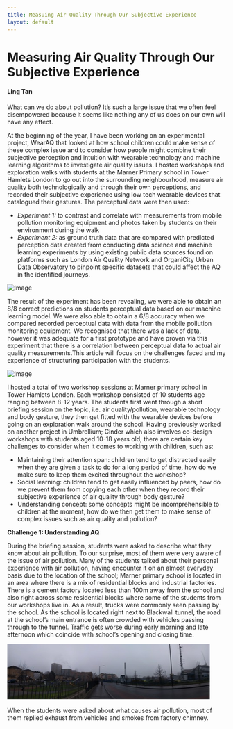 ```yaml
---
title: Measuing Air Quality Through Our Subjective Experience
layout: default
---
```


# Measuring Air Quality Through Our Subjective Experience 

#### Ling Tan

What can we do about pollution? It’s such a large issue that we often feel disempowered because it seems like nothing any of us does on our own will have any effect. 

At the beginning of the year, I have been working on an experimental project, WearAQ that looked at how school children could make sense of these complex issue and to consider how people might combine their subjective perception and intuition with wearable technology and machine learning algorithms to investigate air quality issues. I hosted workshops and exploration walks with students at the Marner Primary school in Tower Hamlets London to go out into the surrounding neighbourhood, measure air quality both technologically and through their own perceptions, and recorded their subjective experience using low tech wearable devices that catalogued their gestures. The perceptual data were then used:

+ *Experiment 1:* to contrast and correlate with measurements from mobile pollution monitoring equipment and photos taken by students on their environment during the walk
+ *Experiment 2:* as ground truth data that are compared with predicted perception data created from conducting data science and machine learning experiments by using existing public data sources found on platforms such as London Air Quality Network and OrganiCity Urban Data Observatory to pinpoint specific datasets that could affect the AQ in the identified journeys.

![Image](Images/09_MAQ_Image1.jpg)

The result of the experiment has been revealing, we were able to obtain an 8/8 correct predictions on students perceptual data based on our machine learning model. We were also able to obtain a 6/8 accuracy when we compared recorded perceptual data with data from the mobile pollution monitoring equipment. We recognised that there was a lack of data, however it was adequate for a first prototype and have proven via this experiment that there is a correlation between perceptual data to actual air quality measurements.This article will focus on the challenges faced and my experience of structuring participation with the students.

![Image](Images/09_MAQ_Image5.jpg)

I hosted a total of two workshop sessions at Marner primary school in Tower Hamlets London. Each workshop consisted of 10 students age ranging between 8-12 years. The students first went through a short briefing session on the topic, i.e. air quality/pollution, wearable technology and body gesture, they then get fitted with the wearable devices before going on an exploration walk around the school.
Having previously worked on another project in Umbrellium; Cinder which also involves co-design workshops with students aged 10-18 years old, there are certain key challenges to consider when it comes to working with children, such as:
+ Maintaining their attention span: children tend to get distracted easily when they are given a task to do for a long period of time, how do we make sure to keep them excited throughout the workshop?
+ Social learning: children tend to get easily influenced by peers, how do we prevent them from copying each other when they record their subjective experience of air quality through body gesture? 
+ Understanding concept: some concepts might be incomprehensible to children at the moment, how do we then get them to make sense of complex issues such as air quality and pollution?

**Challenge 1: Understanding AQ**

During the briefing session, students were asked to describe what they know about air pollution. To our surprise, most of them were very aware of the issue of air pollution. Many of the students talked about their personal experience with air pollution, having encounter it on an almost everyday basis due to the location of the school; Marner primary school is located in an area where there is a mix of residential blocks and industrial factories. There is a cement factory located less than 100m away from the school and also right across some residential blocks where some of the students from our workshops live in. As a result, trucks were commonly seen passing by the school. As the school is located right next to Blackwall tunnel, the road at the school’s main entrance is often crowded with vehicles passing through to the tunnel. Traffic gets worse during early morning and late afternoon which coincide with school’s opening and closing time. 

![Image](Images/09_MAQ_Image8.jpg)

When the students were asked about what causes air pollution, most of them replied exhaust from vehicles and smokes from factory chimney.



